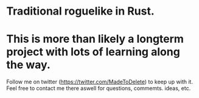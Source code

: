 # Traditional roguelike in Rust.
# This is more than likely a longterm project with lots of learning along the way.

Follow me on twitter (https://twitter.com/MadeToDelete) to keep up with it. 
Feel free to contact me there aswell for questions, commemts. ideas, etc.
